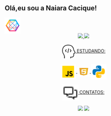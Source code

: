 
##  Olá,eu sou a Naiara Cacique!
 <img align="center" alt="Rafa-Python" height="50" width="50" src="https://github.com/Nai-cacique/Nai-cacique/blob/main/icons8-connect-develop-48.png">
<div align="center">
  <a href="https://github.com/rafaballerini">
  <img height="180em" src="https://github-readme-stats.vercel.app/api?username=Nai-Cacique&show_icons=true&theme=synthwave&include_all_commits=true&count_private=true"/>
  <img height="180em" src="https://github-readme-stats.vercel.app/api/top-langs/?username=Nai-Cacique&layout=compact&langs_count=7&theme=synthwave"/>
</div>
  
 
</div>
<div align="center""><br>
<img align="center" alt="Rafa-Python" height="45" width="45" src="https://github.com/Nai-cacique/Nai-cacique/blob/main/icons8-desenvolvedor-50.png"> ESTUDANDO:
<div align="center""><br>
  <img align="center" alt="Rafa-Js" height="50" width="50" src="https://github.com/Nai-cacique/Nai-cacique/blob/main/icons8-javascript-48.png">
 <img align="center" alt="Rafa-HTML" height="30" width="40" src="https://github.com/Nai-cacique/Nai-cacique/blob/main/icons8-html-5-48.png">
 <img align="center" alt="Rafa-Python" height="50" width="50" src="https://github.com/Nai-cacique/Nai-cacique/blob/main/icons8-python-48.png">
</div>
</div>
<div align="center"><br>
<img align="center" alt="Rafa-Python" height="50" width="50" src="https://github.com/Nai-cacique/Nai-cacique/blob/main/icons8-bate-papo-16.png"> CONTATOS:
<div align="center""><br>
<a href = "mailto:naiaracacique@gmail.com"><img src="https://img.shields.io/badge/-Gmail-%23333?style=for-the-badge&logo=gmail&logoColor=white" destino ="_blank"></a>
<a href="https://www.linkedin.com/in/naiara-lana-cacique-277a3624a/" target="_blank"><img src="https://img.shields.io/badge/LinkedIn-0077B5?style=for-the-badge&logo=linkedin&logoColor=white" target="_blank"></a>



